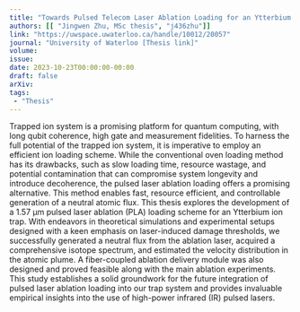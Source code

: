 ```yaml
---
title: "Towards Pulsed Telecom Laser Ablation Loading for an Ytterbium Ion Trap"
authors: [[ "Jingwen Zhu, MSc thesis", "j436zhu"]]
link: "https://uwspace.uwaterloo.ca/handle/10012/20057"
journal: "University of Waterloo [Thesis link]"
volume: 
issue: 
date: 2023-10-23T00:00:00-00:00
draft: false
arXiv:
tags:
 - "Thesis"
---
```

Trapped ion system is a promising platform for quantum computing, with long qubit coherence, high gate and measurement fidelities. To harness the full potential of the trapped ion system, it is imperative to employ an efficient ion loading scheme. While the conventional oven loading method has its drawbacks, such as slow loading time, resource wastage, and potential contamination that can compromise system longevity and introduce decoherence, the pulsed laser ablation loading offers a promising alternative. This method enables fast, resource efficient, and controllable generation of a neutral atomic flux. This thesis explores the development of a 1.57 μm pulsed laser ablation (PLA) loading scheme for an Ytterbium ion trap. With endeavors in theoretical simulations and experimental setups designed with a keen emphasis on laser-induced damage thresholds, we successfully generated a neutral flux from the ablation laser, acquired a comprehensive isotope spectrum, and estimated the velocity distribution in the atomic plume. A fiber-coupled ablation delivery module was also designed and proved feasible along with the main ablation experiments. This study establishes a solid groundwork for the future integration of pulsed laser ablation loading into our trap system and provides invaluable empirical insights into the use of high-power infrared (IR) pulsed lasers.
